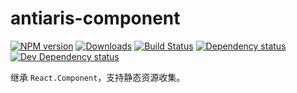 # antiaris-component
[![NPM version][npm-image]][npm-url] [![Downloads][downloads-image]][npm-url] [![Build Status][travis-image]][travis-url] [![Dependency status][david-dm-image]][david-dm-url] [![Dev Dependency status][david-dm-dev-image]][david-dm-dev-url]

继承 `React.Component`，支持静态资源收集。

[npm-url]: https://npmjs.org/package/antiaris-component
[downloads-image]: http://img.shields.io/npm/dm/antiaris-component.svg
[npm-image]: http://img.shields.io/npm/v/antiaris-component.svg
[travis-url]: https://travis-ci.org/antiaris/antiaris-component
[travis-image]: http://img.shields.io/travis/antiaris/antiaris-component.svg
[david-dm-url]:https://david-dm.org/antiaris/antiaris-component
[david-dm-image]:https://david-dm.org/antiaris/antiaris-component.svg
[david-dm-dev-url]:https://david-dm.org/antiaris/antiaris-component#info=devDependencies
[david-dm-dev-image]:https://david-dm.org/antiaris/antiaris-component/dev-status.svg